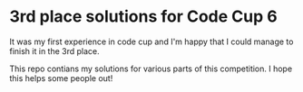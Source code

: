 # 3rd place solutions for Code Cup 6

It was my first experience in code cup and I'm happy that I could manage to finish it in the 3rd place.

This repo contians my solutions for various parts of this competition. I hope this helps some people out!
